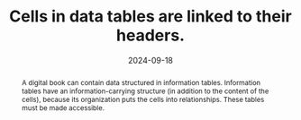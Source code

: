 ---
N: '236'
Rubrique: Structure et code
title: Cells in data tables are linked to their headers.
abstract: "A digital book can contain data structured in information tables. Information tables have an information-carrying structure (in addition to the
content of the cells), because its organization puts the cells into relationships. These tables must be made accessible."
categories: ["Code and structure"]
agrege: O4236-E075
opquast: '4 236'
indiceebook: '75'
description: "Rule n° 075"
before: "074"
weight: "075"
after: "076"
actif: '1'
layout: rules
date: 2024-09-18
tags: ["display", "Accessibilité"]
objectif: ["Allow technical aids to render the information contained in tables in an understandable manner, by indicating to the user the logical relationships between table content and headers.", "
Improving the accessibility of content for people with disabilities"]
Meo: ["Use the HTML th element and its scope attribute to mark up header cells and explain their scope (scope with col value for a column header, row value for a line header)."]
Controle: ["Check the source code of the HTML page of the epub or ACE"
]
epubcheck: 
ace: 
humancheck: true
Source: ["Opquast"]
Referentiel: [""]
steps: ["", ""]
---